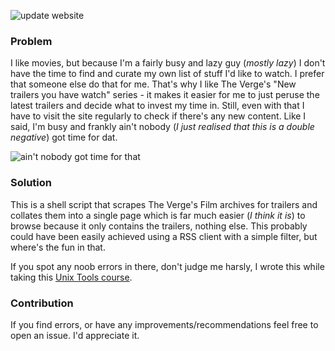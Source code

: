 ![update website](https://github.com/spaghettiwews/trailers/workflows/update%20website/badge.svg)

### Problem

I like movies, but because I'm a fairly busy and lazy guy (_mostly lazy_) I don't have the time to find and curate my own list of stuff I'd like to watch. I prefer that someone else do that for me. That's why I like The Verge's "New trailers you have watch" series - it makes it easier for me to just peruse the latest trailers and decide what to invest my time in. Still, even with that I have to visit the site regularly to check if there's any new content. Like I said, I'm busy and frankly ain't nobody (_I just realised that this is a double negative_) got time for dat.

![ain't nobody got time for that](https://media.giphy.com/media/10PcMWwtZSYk2k/giphy.gif)

### Solution

This is a shell script that scrapes The Verge's Film archives for trailers and collates them into a single page which is far much easier (_I think it is_) to browse because it only contains the trailers, nothing else. This probably could have been easily achieved using a RSS client with a simple filter, but where's the fun in that.

If you spot any noob errors in there, don't judge me harsly, I wrote this while taking this [Unix Tools course](https://www.edx.org/course/unix-tools-data-software-and-production-engineering).

### Contribution

If you find errors, or have any improvements/recommendations feel free to open an issue. I'd appreciate it.
